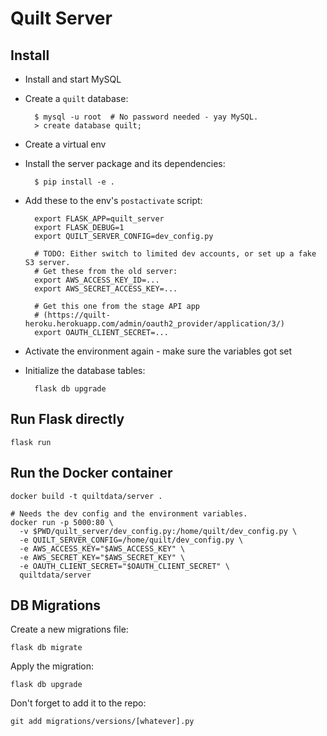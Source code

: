 # Quilt Server

## Install
* Install and start MySQL
* Create a `quilt` database:

        $ mysql -u root  # No password needed - yay MySQL.
        > create database quilt;

* Create a virtual env
* Install the server package and its dependencies:

        $ pip install -e .

* Add these to the env's `postactivate` script:

        export FLASK_APP=quilt_server
        export FLASK_DEBUG=1
        export QUILT_SERVER_CONFIG=dev_config.py

        # TODO: Either switch to limited dev accounts, or set up a fake S3 server.
        # Get these from the old server:
        export AWS_ACCESS_KEY_ID=...
        export AWS_SECRET_ACCESS_KEY=...

        # Get this one from the stage API app
        # (https://quilt-heroku.herokuapp.com/admin/oauth2_provider/application/3/)
        export OAUTH_CLIENT_SECRET=...

* Activate the environment again - make sure the variables got set
* Initialize the database tables:

        flask db upgrade

## Run Flask directly

    flask run

## Run the Docker container

    docker build -t quiltdata/server .

    # Needs the dev config and the environment variables.
    docker run -p 5000:80 \
      -v $PWD/quilt_server/dev_config.py:/home/quilt/dev_config.py \
      -e QUILT_SERVER_CONFIG=/home/quilt/dev_config.py \
      -e AWS_ACCESS_KEY="$AWS_ACCESS_KEY" \
      -e AWS_SECRET_KEY="$AWS_SECRET_KEY" \
      -e OAUTH_CLIENT_SECRET="$OAUTH_CLIENT_SECRET" \
      quiltdata/server

## DB Migrations
Create a new migrations file:

    flask db migrate

Apply the migration:

    flask db upgrade

Don't forget to add it to the repo:

    git add migrations/versions/[whatever].py

